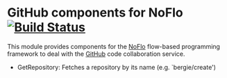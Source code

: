 GitHub components for NoFlo [![Build Status](https://secure.travis-ci.org/bergie/noflo-github.png?branch=master)](https://travis-ci.org/bergie/noflo-github)
=========================

This module provides components for the [NoFlo](http://noflojs.org/) flow-based programming framework to deal with the [GitHub](http://github.com/) code collaboration service.

* GetRepository: Fetches a repository by its name (e.g. `bergie/create')
